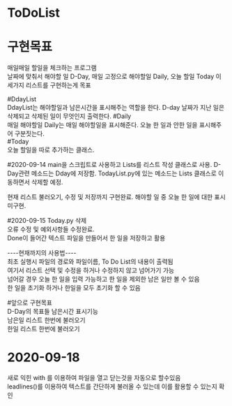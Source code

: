 # ToDoList
# 구현목표
매일매일 할일을 체크하는 프로그램  
날짜에 맞춰서 해야할 일 D-Day, 매일 고정으로 해야할일 Daily, 오늘 할일 Today 이 세가지 리스트를 구현하는게 목표  
  
#DdayList  
DdayList는 해야할일과 남은시간을 표시해주는 역할을 한다. D-day 날짜가 지난 일은 삭제되고 삭제된 일이 무엇인지 출력한다.
#Daily  
매일 해야할일 Daily는 매일 해야할일을 표시해준다. 오늘 한 일과 안한 일을 표시해주어 구분짓는다.  
#Today  
오늘 할일을 따로 추가하는 클래스.  

#2020-09-14 
main을 스크립트로 사용하고 Lists를 리스트 작성 클래스로 사용.
D-Day관련 메소드는 Dday에 저장함. TodayList.py에 있는 메소드는
Lists 클래스로 이동하면서 삭제할 예정.

현재 리스트 불러오기, 수정 및 저장까지 구현완료.
해야할 일 중 오늘 한 일에 대한 표시 미구현.

#2020-09-15
Today.py 삭제  
오류 수정 및 예외사항들 수정완료.  
Done이 들어간 텍스트 파일을 만들어서 한 일을 저장하고 활용  

----현재까지의 사용법----  
최초 실행시 파일의 경로와 파일이름, To Do List의 내용이 출력됨  
여기서 리스트 선택 및 수정을 하거나 수정하지 않고 넘어가기 가능  
넘어갈 경우 오늘 한 일을 입력 가능하고 한 일을 제외한 남은 일만 볼 수 있음  
한 일을 초기화 하거나 한일을 모두 초기화 할 수 있음  
  
#앞으로 구현목표  
D-Day의 목표들 남은시간 표시기능  
남은일 리스트 한번에 불러오기  
한일 리스트 한번에 불러오기  

# 2020-09-18  
새로 익힌 with 를 이용하여 파일을 열고 닫는것을 자동으로 할수있음  
leadlines()를 이용하여 텍스트를 간단하게 불러올 수 있는데 이를 활용할 수 있는지 확인